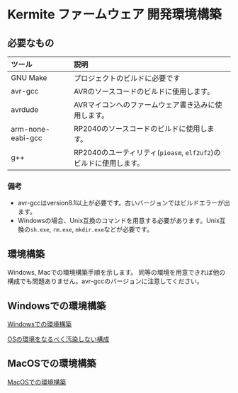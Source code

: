 # Kermite ファームウェア 開発環境構築

## 必要なもの

| ツール | 説明 |
|:--|:--|
| GNU Make | プロジェクトのビルドに必要です |
| avr-gcc | AVRのソースコードのビルドに使用します。 |
| avrdude | AVRマイコンへのファームウェア書き込みに使用します。 |
| arm-none-eabi-gcc | RP2040のソースコードのビルドに使用します。 |
| g++ | RP2040のユーティリティ(`pioasm`, `elf2uf2`)のビルドに使用します。|

### 備考

* avr-gccはversion8.1以上が必要です。古いバージョンではビルドエラーが出ます。
* Windowsの場合、Unix互換のコマンドを用意する必要があります。Unix互換の`sh.exe`, `rm.exe`, `mkdir.exe`などが必要です。


## 環境構築

Windows, Macでの環境構築手順を示します。
同等の環境を用意できれば他の構成でも問題ありません。avr-gccのバージョンに注意してください。
## Windowsでの環境構築

[Windowsでの環境構築](./win1_default.md)

[OSの環境をなるべく汚染しない構成](./win2_clean.md)

## MacOSでの環境構築

[MacOSでの環境構築](./mac_homebrew.md)